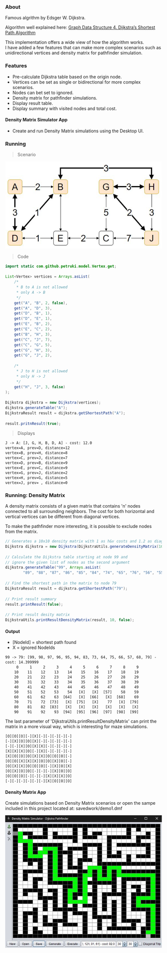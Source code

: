### About

Famous algrithm by Edsger W. Dijkstra.

Algorithm well explained here:
[Graph Data Structure 4. Dijkstra’s Shortest Path Algorithm](https://www.youtube.com/watch?v=pVfj6mxhdMw)

This implementation offers a wide view of how the algorithm works.<br>
I have added a few features that can make more complex scenarios such as unidirectional vertices and density matrix for pathfinder simulation.

### Features

- Pre-calculate Dijkstra table based on the origin node.
- Vertices can be set as single or bidirectional for more complex scenarios.
- Nodes can bet set to ignored.
- Density matrix for pathfinder simulations.
- Display result table.
- Display summary with visited nodes and total cost.

#### Density Matrix Simulator App

- Create and run Density Matrix simulations using the Desktop UI.

### Running

> Scenario

![Scenario 1](https://raw.githubusercontent.com/petruki/dijkstra-algorithm/master/docs/scenario1.jpg)

> Code

```java
import static com.github.petruki.model.Vertex.get;

List<Vertex> vertices = Arrays.asList(
	/*
	 * B to A is not allowed
	 * only A -> B
	 */
	get("A", "B", 2, false),
	get("A", "D", 3),
	get("D", "B", 1),
	get("D", "E", 1),
	get("E", "B", 2),
	get("E", "C", 2),
	get("B", "H", 3),
	get("C", "J", 7),
	get("C", "G", 5),
	get("G", "H", 3),
	get("G", "J", 2),
	
	/*
	 * J to H is not allowed
	 * only H -> J
	 */
	get("H", "J", 3, false)
);

Dijkstra dijkstra = new Dijkstra(vertices);
dijkstra.generateTable("A");
DijkstraResult result = dijkstra.getShortestPath("A");

result.pritnResult(true);
```

> Displays

```
J -> A: [J, G, H, B, D, A] - cost: 12.0
vertex=A, prev=D, distance=12
vertex=B, prev=H, distance=8
vertex=C, prev=J, distance=7
vertex=D, prev=B, distance=9
vertex=E, prev=C, distance=9
vertex=G, prev=J, distance=2
vertex=H, prev=G, distance=5
vertex=J, prev= , distance=0
```

### Running: Density Matrix

A density matrix consists of a given matrix that contains 'n' nodes connected to all surrounding neighbors.
The cost for both horizontal and vertical vertices can be different from diagonal vertices.

To make the pathfinder more interesting, it is possible to exclude nodes from the matrix.

```java
// Generates a 10x10 density matrix with 1 as h&v costs and 1.2 as diagonal cost
Dijkstra dijkstra = new Dijkstra(DijkstraUtils.generateDensityMatrix(10, 1f, 1.2f));

// Calculate the Dijkstra table starting at node 99 and
// ignore the given list of nodes as the second argument
dijkstra.generateTable("99", Arrays.asList(
		"89", "88", "87", "86", "85", "84", "74", "65", "76", "56", "55", "67", "78"));

// Find the shortest path in the matrix to node 79
DijkstraResult result = dijkstra.getShortestPath("79");

// Print result summary
result.printResult(false);

// Print result desity matrix
DijkstraUtils.printResultDensityMatrix(result, 10, false);
```

#### **Output**

- [NodeId] = shortest path found
- X = ignored NodeIds 

```
99 -> 79: [99, 98, 97, 96, 95, 94, 83, 73, 64, 75, 66, 57, 68, 79] - cost: 14.399999
     0     1     2     3     4     5     6     7     8     9
    10    11    12    13    14    15    16    17    18    19
    20    21    22    23    24    25    26    27    28    29
    30    31    32    33    34    35    36    37    38    39
    40    41    42    43    44    45    46    47    48    49
    50    51    52    53    54   [X]   [X]  [57]    58    59
    60    61    62    63  [64]   [X]  [66]   [X]  [68]    69
    70    71    72  [73]   [X]  [75]   [X]    77   [X]  [79]
    80    81    82  [83]   [X]   [X]   [X]   [X]   [X]   [X]
    90    91    92    93  [94]  [95]  [96]  [97]  [98]  [99]
```

The last parameter of 'DijkstraUtils.printResultDensityMatrix' can print the matrix in a more visual way, which is interesting for maze simulations.

```
[O][O][O][-][X][-][-][-][-][-]
[-][X][O][O][X][-][-][-][-][-]
[-][-][X][O][X][X][-][-][-][-]
[X][X][X][O][-][X][-][-][-][-]
[X][O][O][O][X][X][O][O][O][-]
[O][O][X][X][X][O][O][X][O][-]
[O][X][X][O][O][O][-][X][O][X]
[O][X][O][O][-][-][-][X][O][O]
[O][O][O][-][-][-][X][X][X][O]
[-][-][-][-][-][-][X][O][O][O]
```

#### **Density Matrix App**

Create simulations based on Density Matrix scenarios or open the sampe included in this project located at: savedwork/demo1.dmf

![Density Matrix Sample](https://raw.githubusercontent.com/petruki/dijkstra-algorithm/master/docs/density_matrix_app.jpg)